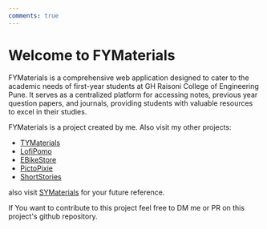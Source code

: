 ```yaml
---
comments: true
---
```


# Welcome to FYMaterials

FYMaterials is a comprehensive web application designed to cater to the academic needs of first-year students at GH Raisoni College of Engineering Pune. It serves as a centralized platform for accessing notes, previous year question papers, and journals, providing students with valuable resources to excel in their studies.

FYMaterials is a project created by me. Also visit my other projects:

- [TYMaterials](https://tymaterials.live)
- [LofiPomo](https://lofipomo.gautampatil.tech)
- [EBikeStore](https://ebikestore.tech)
- [PictoPixie](https://gautampatil1.github.io/pictopixie)
- [ShortStories](https://short-stories-webapp.vercel.app/)

also visit [SYMaterials](https://symaterials.live) for your future reference.

If You want to contribute to this project feel free to DM me or PR on this project's github repository.